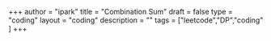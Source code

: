 +++
author = "ipark"
title = "Combination Sum"
draft =  false
type = "coding"
layout = "coding"
description = ""
tags = ["leetcode","DP","coding"
]
+++
<script src="https://gist.github.com/ipark-CS/c5d7b55eea0d23b33512e5d075c91ed2.js"></script>
